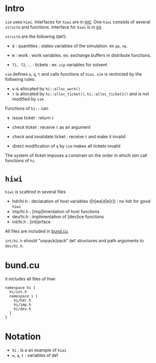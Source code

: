 # Intro
`sim` uses `hiwi`. Interfaces for `hiwi` are in
[int/](../src/int). One `hiwi` consists of several `struct`s and
functions. Interface for `hiwi` is in [int](../src/int).

`struct`s are the following (`QWT`):

* `Q` : quantities : states variables of the simulation. ex `pp`, `np`.

* `W` : work : work variables. ex: exchange buffers in distribute
  functions.

* `T1, T2`, ... : tickets : ex: `zip` variables for solvent

`sim` defines `w`, `q`, `t` and calls functions of `hiwi`. `sim` is
rectricted by the following rules:

* `w` is allocated by `hi::alloc_work()`
* `t` is allocated by `hi::alloc_ticket()`, `hi::alloc_ticket1()` and
  is not modified by `sim`

Functions of `hi::` can
* issue ticket : return `t`
* check ticket : receive `t` as an argument
* check and invalidate ticket : receive `t` and make it invalid

* direct modification of `q` by `sim` makes all tickets invalid

The system of ticket imposes a constrain on the order in whcih sim
call functions of `hi`.

# `hiwi`

`hiwi` is scattred in several files

* hdr/hi.h : declaration of host variables ([h]ea[d]e[r]) : no hdr for
  good `hiwi`
* imp/hi.h : [imp]limentation of host functions
* dev/hi.h : implimentation of [dev]ice functions
* int/hi.h : [int]erface

All files are included in [bund.cu](../src/bund.cu).

`int/hi.h` should "unpack/pack" `QWT` structures and path arguments to
`dev/hi.h`.

# bund.cu

it includes all files of hiwi

	namespace hi {
	  hi/int.h
	  namespace i {
		hi/hdr.h
		hi/imp.h
		hi/dev.h
	  }
	}

# Notation
* `hi` : is a an example of `hiwi`
* `w`, `q`, `t` : variables of `QWT`

